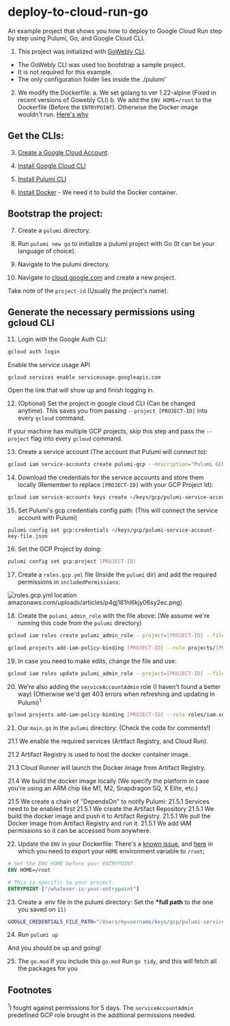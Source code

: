 # deploy-to-cloud-run-go

An example project that shows you how to deploy to Google Cloud Run step by step using Pulumi, Go, and Google Cloud CLI.

1. This project was initialized with [GoWebly CLI](https://gowebly.org/).

- The GoWebly CLI was used too bootstrap a sample project.
- It is not required for this example.
- The only configuration folder lies inside the ./pulumi'

2. We modify the Dockerfile:
   a. We set golang to ver 1.22-alpine (Fixed in recent versions of Gowebly CLI)
   b. We add the `ENV HOME=/root` to the Dockerfile (Before the `ENTRYPOINT`). Otherwise the Docker image wouldn't run. [Here's why](https://stackoverflow.com/questions/71083833/docker-container-runs-locally-but-fails-on-cloud-run)

## Get the CLIs:

3. [Create a Google Cloud Account](https://cloud.google.com/?hl=en).

4. [Install Google Cloud CLI](https://cloud.google.com/sdk/docs/install)

5. [Install Pulumi CLI](https://www.pulumi.com/docs/install/)

6. [Install Docker](https://www.docker.com/products/docker-desktop/) - We need it to build the Docker container.

## Bootstrap the project:

7. Create a `pulumi` directory.

8. Run `pulumi new go` to initialize a pulumi project with Go (It can be your language of choice).

9. Navigate to the pulumi directory.

10. Navigate to [cloud.google.com](cloud.google.com) and create a new project.

Take note of the `project-id` (Usually the project's name).

## Generate the necessary permissions using gcloud CLI

11. Login with the Google Auth CLI:

```sh
gcloud auth login
```

Enable the service usage API

```
gcloud services enable serviceusage.googleapis.com
```

Open the link that will show up and finish logging in.

12. (Optional) Set the project in google cloud CLI (Can be changed anytime). This saves you from passing `--project [PROJECT-ID]` into every `gcloud` command.

If your machine has multiple GCP projects, skip this step and pass the `--project` flag into every `gcloud` command.

13. Create a service account (The account that Pulumi will connect to):

```sh
gcloud iam service-accounts create pulumi-gcp --description="Pulumi GCP"
```

14. Download the credentials for the service accounts and store them locally (Remember to replace `[PROJECT-ID]` with your GCP Project Id):

```sh
gcloud iam service-accounts keys create ~/keys/gcp/pulumi-service-account-key-file.json --iam-account=pulumi-gcp@[PROJECT-ID].iam.gserviceaccount.com
```

15. Set Pulumi's gcp credentials config path:
    (This will connect the service account with Pulumi)

```
pulumi config set gcp:credentials ~/keys/gcp/pulumi-service-account-key-file.json
```

16. Set the GCP Project by doing:

```sh
pulumi config set gcp:project [PROJECT-ID]
```

17. Create a `roles.gcp.yml` file (Inside the `pulumi` dir) and add the required permissions in `includedPermissions`:

![roles.gcp.yml location](https://dev-to-uploads.s3)amazonaws.com/uploads/articles/p4gj181hl6kjy06sy2ec.png)

18. Create the `pulumi_admin_role` with the file above:
    (We assume we're running this code from the `pulumi` directory)

```sh
gcloud iam roles create pulumi_admin_role --project=[PROJECT-ID] --file='./roles.gcp.yml'
```

```sh
gcloud projects add-iam-policy-binding [PROJECT-ID] --role projects/[PROJECT-ID]/roles/pulumi_admin_role   --member serviceAccount:pulumi-gcp@[PROJECT-ID].iam.gserviceaccount.com
```

19. In case you need to make edits, change the file and use:

```sh
gcloud iam roles update pulumi_admin_role --project=[PROJECT-ID] --file='./roles.gcp.yml'
```

20. We're also adding the `serviceAccountAdmin` role (I haven't found a better way) (Otherwise we'd get 403 errors when refreshing and updating in Pulumi)<sup>1</sup>

```sh
gcloud projects add-iam-policy-binding [PROJECT-ID] --role roles/iam.serviceAccountAdmin   --member serviceAccount:pulumi-gcp@[PROJECT-ID].iam.gserviceaccount.com
```

21. Our `main.go` in the `pulumi` directory:
    (Check the code for comments!)

21.1 We enable the required services (Artifact Registry, and Cloud Run).

21.2 Artifact Registry is used to host the docker container image.

21.3 Cloud Runner will launch the Docker image from Artifact Registry.

21.4 We build the docker image locally (We specify the platform in case you're using an ARM chip like M1, M2, Snapdragon SQ, X Elite, etc.)

21.5 We create a chain of "DependsOn" to notify Pulumi:
21.5.1 Services need to be enabled first
21.5.1 We create the Artifact Repository
21.5.1 We build the docker image and push it to Artifact Registry.
21.5.1 We pull the Docker Image from Artifact Registry and run it.
21.5.1 We add IAM permissions so it can be accessed from anywhere.

22. Update the `ENV` in your Dockerfile:
    There's a [known issue](https://stackoverflow.com/a/73926956/1057052), and [here](https://cloud.google.com/run/docs/issues#home) in which you need to export your `HOME` environment variable to `/root`;

```Dockerfile
# Set the ENV HOME before your ENTRYPOINT.
ENV HOME=/root

# This is specific to your project.
ENTRYPOINT ["/whatever-is-your-entrypoint"]
```

23. Create a .env file in the pulumi directory:
    Set the **\*full path** to the one you saved on `11)`

```sh
GOOGLE_CREDENTIALS_FILE_PATH="/Users/myusername/keys/gcp/pulumi-service-account-key-file.json"
```

24. Run `pulumi up`

And you should be up and going!

25. The `go.mod`
    If you include this `go.mod` Run `go tidy`, and this will fetch all the packages for you

## Footnotes

<sup>1</sup>I fought against permissions for 5 days. The `serviceAccountAdmin` predefined GCP role brought in the additional permissions needed.
